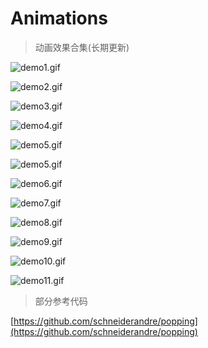 # Animations

> 动画效果合集(长期更新)

![demo1.gif](http://images2015.cnblogs.com/blog/607542/201511/607542-20151116202907436-992788389.gif)

![demo2.gif](http://images2015.cnblogs.com/blog/607542/201511/607542-20151117153339436-1227969788.gif)

![demo3.gif](http://images2015.cnblogs.com/blog/607542/201511/607542-20151117113153374-1370793997.gif)

![demo4.gif](http://images2015.cnblogs.com/blog/607542/201511/607542-20151126163829593-1094083749.gif)

![demo5.gif](http://images2015.cnblogs.com/blog/607542/201511/607542-20151118112108890-1975317749.gif)

![demo5.gif](http://images2015.cnblogs.com/blog/607542/201511/607542-20151124105608093-967010463.gif)

![demo6.gif](http://images2015.cnblogs.com/blog/607542/201511/607542-20151125162318999-1831082807.gif)

![demo7.gif](http://images2015.cnblogs.com/blog/607542/201511/607542-20151126162351577-1180233485.gif)

![demo8.gif](http://images2015.cnblogs.com/blog/607542/201511/607542-20151127110741452-740186644.gif)

![demo9.gif](http://images2015.cnblogs.com/blog/607542/201511/607542-20151129112506438-2085628251.gif)

![demo10.gif](http://images2015.cnblogs.com/blog/607542/201512/607542-20151201144851780-411768046.gif)

![demo11.gif](http://images0.cnblogs.com/blog2015/607542/201507/092155013143234.gif)

> 部分参考代码

[https://github.com/schneiderandre/popping](https://github.com/schneiderandre/popping)
